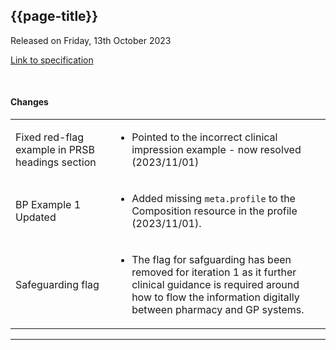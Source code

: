## {{page-title}}

<span class="nhsd-a-tag nhsd-a-tag--bg-light-blue">Released on Friday, 13th October 2023</span>

[Link to specification](https://simplifier.net/guide/gp-connect--update-record--itk3/Home/Introduction/Release-notes?version=1.1.4-public-beta)


<br />

#### Changes


<table data-responsive>
    <tbody>
        <!-- Fixed red flag example -->
        <tr>
            <td class="nhsd-m-table__highlighted-items">
                Fixed red-flag example in PRSB headings section
            </td>
            <td>
                <ul>
                    <li>
                       Pointed to the incorrect clinical impression example - now resolved (2023/11/01)
                    </li>
                </ul>
            </td>
        </tr>        
        <!-- BP1 Example -->
        <tr>
            <td class="nhsd-m-table__highlighted-items">
                BP Example 1 Updated
            </td>
            <td>
                <ul>
                    <li>
                        Added missing <code>meta.profile</code> to the Composition resource in the profile (2023/11/01).
                    </li>
                </ul>
            </td>
        </tr>
        <!-- Safeguarding -->
        <tr>
            <td class="nhsd-m-table__highlighted-items">
                Safeguarding flag
            </td>
            <td>
                <ul>
                    <li>
                        The flag for safguarding has been removed for iteration 1 as it further clinical guidance is required around how to flow the information digitally between pharmacy and GP systems.
                    </li>
                </ul>
            </td>
        </tr>
    </tbody>
</table>

---